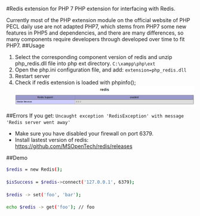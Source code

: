 #Redis extension for PHP 7
PHP extension for interfacing with Redis.

Currently most of the PHP extension module on the official website of PHP PECL daily use are not adapted PHP7, which stems from PHP7 some new features in PHP5 and dependencies, and there are many differences, so many components require developers through developed over time to fit PHP7.
##Usage

1. Select the corresponding component version of redis and unzip php_redis.dll file into php ext directory. `C:\xampp\php\ext`
2. Open the php.ini configuration file, and add: `extension=php_redis.dll`
3. Restart server
4. Check if redis extension is loaded with phpinfo();
![](phpinfo.png "Redis Loaded")

##Errors
 If you get: `Uncaught exception 'RedisException' with message 'Redis server went away'`
- Make sure you have disabled your firewall on port 6379.
- Install lastest version of redis: https://github.com/MSOpenTech/redis/releases

##Demo
```bash
$redis = new Redis();

$isSuccess = $redis->connect('127.0.0.1', 6379);

$redis -> set('foo', 'bar');

echo $redis -> get('foo'); // foo
```
